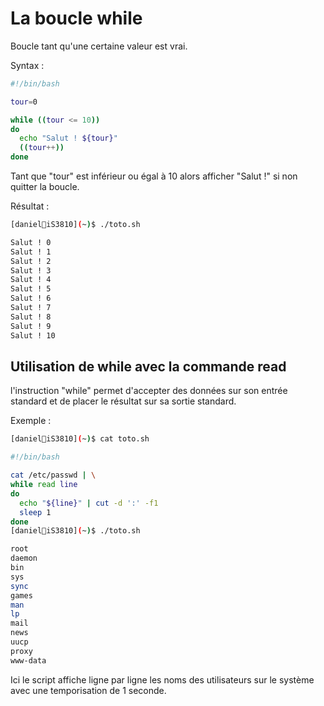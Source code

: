 # La boucle while 

Boucle tant qu'une certaine valeur est vrai.

Syntax :

```bash
#!/bin/bash

tour=0

while ((tour <= 10))
do
  echo "Salut ! ${tour}"
  ((tour++))
done

```

Tant que "tour" est inférieur ou égal à 10 alors afficher "Salut !" si non quitter la boucle.

Résultat :

```bash
[daniel🐧iS3810](~)$ ./toto.sh 

Salut ! 0
Salut ! 1
Salut ! 2
Salut ! 3
Salut ! 4
Salut ! 5
Salut ! 6
Salut ! 7
Salut ! 8
Salut ! 9
Salut ! 10

```

## Utilisation de while avec la commande read

l'instruction "while" permet d'accepter des données sur son entrée standard et de placer le résultat sur sa sortie standard.

Exemple :

```bash
[daniel🐧iS3810](~)$ cat toto.sh 

#!/bin/bash

cat /etc/passwd | \
while read line
do
  echo "${line}" | cut -d ':' -f1
  sleep 1
done
[daniel🐧iS3810](~)$ ./toto.sh 

root
daemon
bin
sys
sync
games
man
lp
mail
news
uucp
proxy
www-data

```
Ici le script affiche ligne par ligne les noms des utilisateurs sur le système avec une temporisation de 1 seconde.


